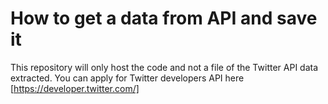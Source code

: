 # How to get a data from API and save it

This repository will only host the code and not a file of the Twitter API data extracted. You can apply for Twitter developers API here [https://developer.twitter.com/]
